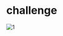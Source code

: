# challenge 

![1](https://user-images.githubusercontent.com/25152105/222791530-57b69d4f-4dad-4f0a-9042-ec7cfafdb337.jpg)

